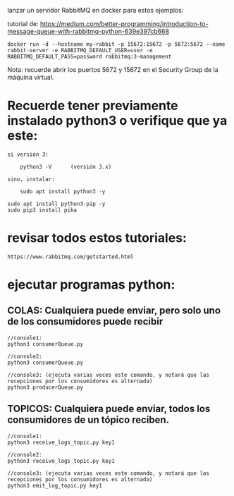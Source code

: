 lanzar un servidor RabbitMQ en docker para estos ejemplos:

tutorial de: https://medium.com/better-programming/introduction-to-message-queue-with-rabbitmq-python-639e397cb668

    docker run -d --hostname my-rabbit -p 15672:15672 -p 5672:5672 --name rabbit-server -e RABBITMQ_DEFAULT_USER=user -e RABBITMQ_DEFAULT_PASS=password rabbitmq:3-management


Nota: recuerde abrir los puertos 5672 y 15672 en el Security Group de la máquina virtual.

# Recuerde tener previamente instalado python3 o verifique que ya este:

    si versión 3:

        python3 -V      (versión 3.x)

    sino, instalar:

        sudo apt install python3 -y

    sudo apt install python3-pip -y
    sudo pip3 install pika

# revisar todos estos tutoriales:

    https://www.rabbitmq.com/getstarted.html

# ejecutar programas python:

## COLAS: Cualquiera puede enviar, pero solo uno de los consumidores puede recibir

    //console1:
    python3 consumerQueue.py 
    
    //console2:
    python3 consumerQueue.py 
    
    //console3: (ejecuta varias veces este comando, y notará que las recepciones por los consumidores es alternada)
    python3 producerQueue.py

## TOPICOS: Cualquiera puede enviar, todos los consumidores de un tópico reciben.

    //console1:
    python3 receive_logs_topic.py key1
    
    //console2:
    python3 receive_logs_topic.py key1
    
    //console3: (ejecuta varias veces este comando, y notará que las recepciones por los consumidores es alternada)
    python3 emit_log_topic.py key1